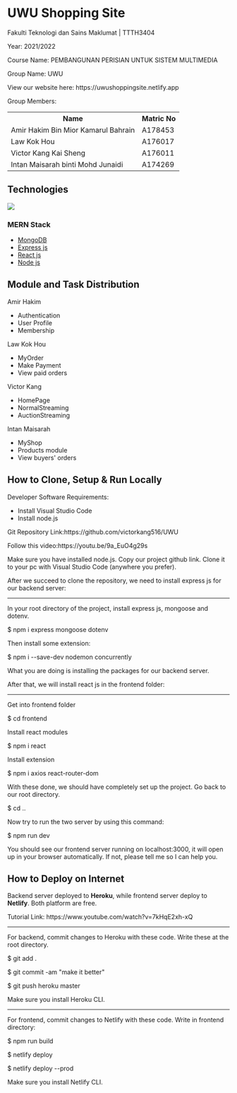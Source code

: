 # UWU Shopping Site
<p>Fakulti Teknologi dan Sains Maklumat | TTTH3404</p>
<p>Year: 2021/2022</p>
<p>Course Name: PEMBANGUNAN PERISIAN UNTUK SISTEM MULTIMEDIA </p>
<p>Group Name: UWU</p>
<p>View our website here: https://uwushoppingsite.netlify.app</p>
<p>Group Members: </p>
<table>
  <tr>
    <th>Name</th>
    <th>Matric No</th>
  </tr>
  <tr>
    <td>Amir Hakim Bin Mior Kamarul Bahrain</td>
    <td>A178453</td>
  </tr>
  <tr>
    <td>Law Kok Hou</td>
    <td>A176017</td>
  </tr>
  <tr>
    <td>Victor Kang Kai Sheng</td>
    <td>A176011</td>
  </tr>
  <tr>
    <td>Intan Maisarah binti Mohd Junaidi</td>
    <td>A174269</td>
  </tr>
</table>

<h2>Technologies</h2>
<img src="https://www.mindinventory.com/blog/wp-content/uploads/2021/06/mern-stack.png">
<h3>MERN Stack</h3>
<ul>
  <li><a href="https://www.mongodb.com/">MongoDB</a></li>
  <li><a href="https://expressjs.com/">Express js</a></li>
  <li><a href="https://reactjs.org/">React js</a></li>
  <li><a href="https://nodejs.org/en/">Node js</a></li>
</ul>

<h2>Module and Task Distribution</h2>
<p>Amir Hakim</p>
<ul>
  <li>Authentication</li>
  <li>User Profile</li>
  <li>Membership</li>
</ul>
<p>Law Kok Hou</p>
<ul>
  <li>MyOrder</li>
  <li>Make Payment</li>
  <li>View paid orders</li>
</ul>
<p>Victor Kang</p>
<ul>
  <li>HomePage</li>
  <li>NormalStreaming</li>
  <li>AuctionStreaming</li>
</ul>
<p>Intan Maisarah</p>
<ul>
  <li>MyShop</li>
  <li>Products module</li>
  <li>View buyers' orders</li>
</ul>

<h2>How to Clone, Setup & Run Locally</h2>
<p>Developer Software Requirements:</p>
<ul>
  <li>Install Visual Studio Code</li>
  <li>Install node.js</li>
</ul>

<p>Git Repository Link:https://github.com/victorkang516/UWU </p>
<p>Follow this video:https://youtu.be/9a_EuO4g29s </p>

<p>Make sure you have installed node.js. Copy our project github link. Clone it to your pc with Visual Studio Code (anywhere you prefer). </p>

<p>After we succeed to clone the repository, we need to install express js for our backend server:</p>
<hr>

<p>In your root directory of the project, install express js, mongoose and dotenv.</p>
<p>$ npm i express mongoose dotenv</p>

<p>Then install some extension:</p>
<p>$ npm i --save-dev nodemon concurrently</p>

<p>What you are doing is installing the packages for our backend server.</p>

<p>After that, we will install react js in the frontend folder:</p>
<hr>

<p>Get into frontend folder</p>
<p>$ cd frontend</p>

<p>Install react modules</p>
<p>$ npm i react</p>

<p>Install extension</p>
<p>$ npm i axios react-router-dom</p>

<p>With these done, we should have completely set up the project. Go back to our root directory.</p>
<p>$ cd ..</p>

<p>Now try to run the two server by using this command:</p>
<p>$ npm run dev</p>

You should see our frontend server running on localhost:3000, it will open up in your browser automatically. If not, please tell me so I can help you.


<h2>How to Deploy on Internet</h2>
<p>Backend server deployed to <b>Heroku</b>, while frontend server deploy to <b>Netlify</b>.
Both platform are free.</p>

<p>Tutorial Link: https://www.youtube.com/watch?v=7kHqE2xh-xQ</p>

<hr>
<p>For backend, commit changes to Heroku with these code. Write these at the root directory.</p>
<p>$ git add . </p>
<p>$ git commit -am "make it better"</p>
<p>$ git push heroku master</p>

<p>Make sure you install Heroku CLI.</p>

<hr>
<p>For frontend, commit changes to Netlify with these code. Write in frontend directory:</p>
<p>$ npm run build</p>
<p>$ netlify deploy</p>
<p>$ netlify deploy --prod</p>

<p>Make sure you install Netlify CLI.</p>
